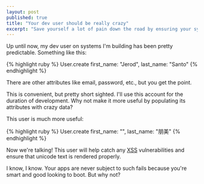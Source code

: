 ```yaml
---
layout: post
published: true
title: "Your dev user should be really crazy"
excerpt: "Save yourself a lot of pain down the road by ensuring your system handles crazy input now."
---
```


Up until now, my dev user on systems I'm building has been pretty predictable. Something like this:

{% highlight ruby %}
User.create first_name: "Jerod", last_name: "Santo"
{% endhighlight %}

There are other attributes like email, password, etc., but you get the point.

This is convenient, but pretty short sighted. I'll use this account for the duration of development. Why not make it more useful by populating its attributes with crazy data?

This user is much more useful:

{% highlight ruby %}
User.create first_name: "<script>alert('OHAI!');</script>", last_name: "朋美"
{% endhighlight %}

Now we're talking! This user will help catch any [XSS][] vulnerabilities and ensure that unicode text is rendered properly.

I know, I know. Your apps are never subject to such fails because you're smart and good looking to boot. But why not?

[XSS]:http://en.wikipedia.org/wiki/Cross-site_scripting
